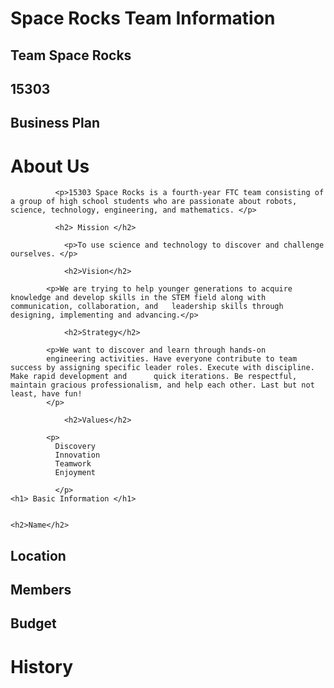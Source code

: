 <html>

  <head>
  <h1> Space Rocks Team Information </h1>
     
  </head>

  
<body>
  <h2> Team Space Rocks </h2>
  <h2> 15303 </h2>
  <h2> Business Plan </h2>

  <h1> About Us </h1>  
 
  
              <p>15303 Space Rocks is a fourth-year FTC team consisting of a group of high school students who are passionate about robots, science, technology, engineering, and mathematics. </p>

              <h2> Mission </h2>

                <p>To use science and technology to discover and challenge ourselves. </p>

                <h2>Vision</h2>

            <p>We are trying to help younger generations to acquire knowledge and develop skills in the STEM field along with communication, collaboration, and   leadership skills through designing, implementing and advancing.</p>

                <h2>Strategy</h2>

            <p>We want to discover and learn through hands-on 
            engineering activities. Have everyone contribute to team success by assigning specific leader roles. Execute with discipline. Make rapid development and      quick iterations. Be respectful, maintain gracious professionalism, and help each other. Last but not least, have fun!
            </p>

                <h2>Values</h2>

            <p>
              Discovery
              Innovation
              Teamwork
              Enjoyment

              </p>
    <h1> Basic Information </h1>
    
    
    <h2>Name</h2>
<p></p>
    <h2>Location</h2>
<p></p>
    <h2>Members</h2>
<p></p>
    <h2>Budget</h2>
<p></p>
    <h1>History</h1>

    
</body>
</html>
